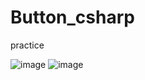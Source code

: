 # Button_csharp
practice


![image](https://github.com/user-attachments/assets/43672575-e0ca-48f8-a428-0a47ed9b0606)
![image](https://github.com/user-attachments/assets/658184c4-a8d7-42a7-996a-c8e024e18fbc)

